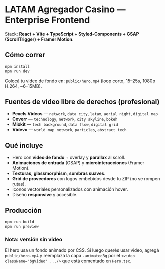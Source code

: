 # LATAM Agregador Casino — Enterprise Frontend
Stack: **React + Vite + TypeScript + Styled-Components + GSAP (ScrollTrigger) + Framer Motion**.
## Cómo correr
```bash
npm install
npm run dev
```
Colocá tu video de fondo en: `public/hero.mp4` (loop corto, 15–25s, 1080p H.264, ~6–15MB).
## Fuentes de video libre de derechos (profesional)
- **Pexels Videos** — `network`, `data city`, `latam`, `aerial night`, `digital map`
- **Coverr** — `technology`, `network`, `city skyline`, `bokeh`
- **Mixkit** — `tech background`, `data flow`, `digital grid`
- **Videvo** — `world map network`, `particles`, `abstract tech`
## Qué incluye
- Hero con **video de fondo** + overlay y **parallax** al scroll.
- **Animaciones de entrada** (GSAP) y **microinteracciones** (Framer Motion).
- **Texturas**, **glassmorphism**, **sombras suaves**.
- **Grid de proveedores** con logos embebidos desde tu ZIP (no se rompen rutas).
- Íconos vectoriales personalizados con animación hover.
- Diseño **responsive** y accesible.
## Producción
```bash
npm run build
npm run preview
```

### Nota: versión sin video
El hero usa un fondo animado por CSS. Si luego querés usar video, agregá `public/hero.mp4` y reemplazá la capa `.animatedBg` por el `<video className="bgVideo" .../>` que está comentado en `Hero.tsx`.
